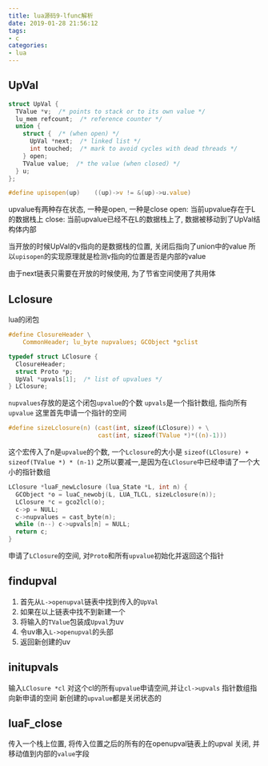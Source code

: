 ```yaml
---
title: lua源码9-lfunc解析
date: 2019-01-28 21:56:12
tags:
- c
categories:
- lua
---
```


## UpVal
```c
struct UpVal {
  TValue *v;  /* points to stack or to its own value */
  lu_mem refcount;  /* reference counter */
  union {
    struct {  /* (when open) */
      UpVal *next;  /* linked list */
      int touched;  /* mark to avoid cycles with dead threads */
    } open;
    TValue value;  /* the value (when closed) */
  } u;
};

#define upisopen(up)	((up)->v != &(up)->u.value)
```

upvalue有两种存在状态, 一种是open, 一种是close
open: 当前upvalue存在于L的数据栈上
close: 当前upvalue已经不在L的数据栈上了, 数据被移动到了UpVal结构体内部

当开放的时候UpVal的v指向的是数据栈的位置, 关闭后指向了union中的value
所以`upisopen`的实现原理就是检测v指向的位置是否是内部的value

由于next链表只需要在开放的时候使用, 为了节省空间使用了共用体

## Lclosure
lua的闭包

```c
#define ClosureHeader \
	CommonHeader; lu_byte nupvalues; GCObject *gclist

typedef struct LClosure {
  ClosureHeader;
  struct Proto *p;
  UpVal *upvals[1];  /* list of upvalues */
} LClosure;
```
`nupvalues`存放的是这个闭包`upvalue`的个数
`upvals`是一个指针数组, 指向所有`upvalue`
这里首先申请一个指针的空间
```c
#define sizeLclosure(n)	(cast(int, sizeof(LClosure)) + \
                         cast(int, sizeof(TValue *)*((n)-1)))
```
这个宏传入了n是`upvalue`的个数, 一个`Lclosure`的大小是
`sizeof(LClosure) + sizeof(TValue *) * (n-1)`
之所以要减一,是因为在`LClosure`中已经申请了一个大小的指针数组

```c
LClosure *luaF_newLclosure (lua_State *L, int n) {
  GCObject *o = luaC_newobj(L, LUA_TLCL, sizeLclosure(n));
  LClosure *c = gco2lcl(o);
  c->p = NULL;
  c->nupvalues = cast_byte(n);
  while (n--) c->upvals[n] = NULL;
  return c;
}
```

申请了`LClosure`的空间, 对`Proto`和所有`upvalue`初始化并返回这个指针

## findupval

1. 首先从`L->openupval`链表中找到传入的`UpVal`
2. 如果在以上链表中找不到新建一个
3. 将输入的`TValue`包装成`Upval`为uv
4. 令uv串入`L->openupval`的头部
5. 返回新创建的uv

## initupvals
输入`LClosure *cl`
对这个cl的所有`upvalue`申请空间,并让`cl->upvals`
指针数组指向新申请的空间
新创建的`upvalue`都是关闭状态的

## luaF_close
传入一个栈上位置, 将传入位置之后的所有的在openupval链表上的upval
关闭, 并移动值到内部的`value`字段

